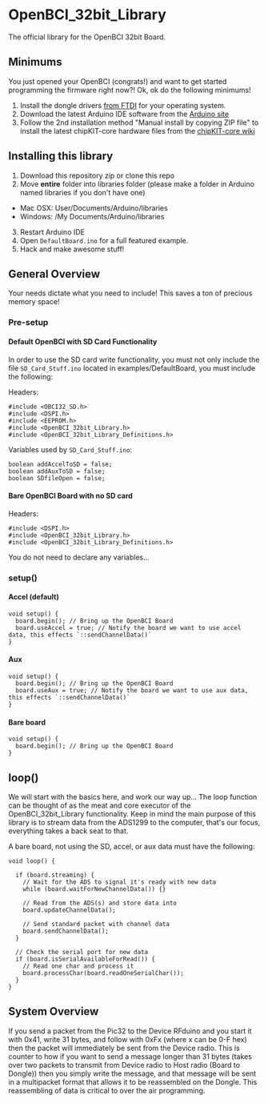 # OpenBCI_32bit_Library

The official library for the OpenBCI 32bit Board.

## Minimums
You just opened your OpenBCI (congrats!) and want to get started programming the firmware right now?! Ok, ok do the following minimums!
1. Install the dongle drivers [from FTDI](http://www.ftdichip.com/FTDrivers.htm) for your operating system.
2. Download the latest Arduino IDE software from the [Arduino site](www.arduino.cc)
3. Follow the 2nd installation method "Manual install by copying ZIP file" to install the latest chipKIT-core hardware files from the [chipKIT-core wiki](http://chipkit.net/wiki/index.php?title=ChipKIT_core)

## Installing this library
1. Download this repository zip or clone this repo
2. Move **entire** folder into libraries folder (please make a folder in Arduino named libraries if you don't have one)
  * Mac OSX: User/Documents/Arduino/libraries
  * Windows: /My Documents/Arduino/libraries
3. Restart Arduino IDE
4. Open `DefaultBoard.ino` for a full featured example.
5. Hack and make awesome stuff!

## General Overview
Your needs dictate what you need to include! This saves a ton of precious memory space!

### Pre-setup

#### Default OpenBCI with SD Card Functionality

In order to use the SD card write functionality, you must not only include the file `SD_Card_Stuff.ino` located in examples/DefaultBoard, you must include the following:

Headers:
```Arduino
#include <OBCI32_SD.h>
#include <DSPI.h>
#include <EEPROM.h>
#include <OpenBCI_32bit_Library.h>
#include <OpenBCI_32bit_Library_Definitions.h>
```

Variables used by `SD_Card_Stuff.ino`:
```Arduino
boolean addAccelToSD = false;
boolean addAuxToSD = false;
boolean SDfileOpen = false;
```

#### Bare OpenBCI Board with no SD card

Headers:
```Arduino
#include <DSPI.h>
#include <OpenBCI_32bit_Library.h>
#include <OpenBCI_32bit_Library_Definitions.h>
```

You do not need to declare any variables...

### setup()

#### Accel (default)
```Arduino
void setup() {
  board.begin(); // Bring up the OpenBCI Board
  board.useAccel = true; // Notify the board we want to use accel data, this effects `::sendChannelData()`
}
```

#### Aux
```Arduino
void setup() {
  board.begin(); // Bring up the OpenBCI Board
  board.useAux = true; // Notify the board we want to use aux data, this effects `::sendChannelData()`
}
```

#### Bare board
```Arduino
void setup() {
  board.begin(); // Bring up the OpenBCI Board
}
```

## loop()
We will start with the basics here, and work our way up... The loop function can be thought of as the meat and core executor of the OpenBCI_32bit_Library functionality. Keep in mind the main purpose of this library is to stream data from the ADS1299 to the computer, that's our focus, everything takes a back seat to that.

A bare board, not using the SD, accel, or aux data must have the following:
```Arduino
void loop() {

  if (board.streaming) {
    // Wait for the ADS to signal it's ready with new data
    while (board.waitForNewChannelData()) {}

    // Read from the ADS(s) and store data into
    board.updateChannelData();

    // Send standard packet with channel data
    board.sendChannelData();
  }

  // Check the serial port for new data
  if (board.isSerialAvailableForRead()) {
    // Read one char and process it
    board.processChar(board.readOneSerialChar());
  }
}
```

## System Overview

If you send a packet from the Pic32 to the Device RFduino and you start it with 0x41, write 31 bytes, and follow with 0xFx (where x can be 0-F hex) then the packet will immediately be sent from the Device radio. This is counter to how if you want to send a message longer than 31 bytes (takes over two packets to transmit from Device radio to Host radio (Board to Dongle)) then you simply write the message, and that message will be sent in a multipacket format that allows it to be reassembled on the Dongle. This reassembling of data is critical to over the air programming. 
